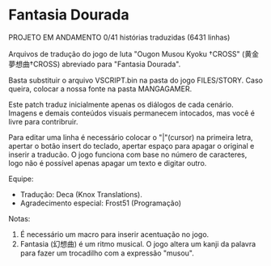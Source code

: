 # Fantasia Dourada

PROJETO EM ANDAMENTO 0/41 histórias traduzidas (6431 linhas)

Arquivos de tradução do jogo de luta "Ougon Musou Kyoku †CROSS" (黄金夢想曲†CROSS) abreviado para "Fantasia Dourada".

Basta substituir o arquivo VSCRIPT.bin na pasta do jogo FILES/STORY. Caso queira, colocar a nossa fonte na pasta MANGAGAMER.

Este patch traduz inicialmente apenas os diálogos de cada cenário. Imagens e demais conteúdos visuais permanecem intocados, mas você é livre para contribruir.

Para editar uma linha é necessário colocar o "|"(cursor) na primeira letra, apertar o botão insert do teclado, apertar espaço para apagar o original e inserir a traducão. O jogo funciona com base no número de caracteres, logo não é possível apenas apagar um texto e digitar outro.

Equipe:
- Tradução: Deca (Knox Translations). 
- Agradecimento especial: Frost51 (Programação)

Notas: 
1) É necessário um macro para inserir acentuação no jogo.
2) Fantasia (幻想曲) é um ritmo musical. O jogo altera um kanji da palavra para fazer um trocadilho com a expressão "musou".
